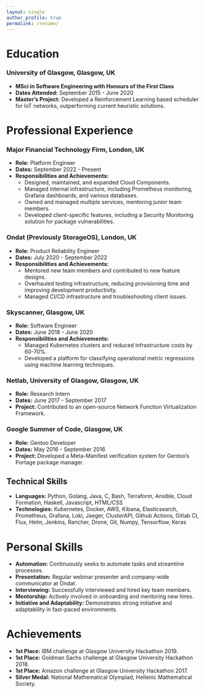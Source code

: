 ```yaml
---
layout: single
author_profile: true
permalink: /resume/
---
```


# Education

### University of Glasgow, Glasgow, UK
- **MSci in Software Engineering with Honours of the First Class**
- **Dates Attended:** September 2015 - June 2020
- **Master’s Project:** Developed a Reinforcement Learning based scheduler for IoT networks, outperforming current heuristic solutions.

# Professional Experience
### Major Financial Technology Firm, London, UK
- **Role:** Platform Engineer
- **Dates:** September 2022 - Present
- **Responsibilities and Achievements:**
  - Designed, maintained, and expanded Cloud Components.
  - Managed internal infrastructure, including Prometheus monitoring, Grafana dashboards, and various databases.
  - Owned and managed multiple services, mentoring junior team members.
  - Developed client-specific features, including a Security Monitoring solution for package vulnerabilities.

### Ondat (Previously StorageOS), London, UK
- **Role:** Product Reliability Engineer
- **Dates:** July 2020 - September 2022
- **Responsibilities and Achievements:**
  - Mentored new team members and contributed to new feature designs.
  - Overhauled testing infrastructure, reducing provisioning time and improving development productivity.
  - Managed CI/CD infrastructure and troubleshooting client issues.

### Skyscanner, Glasgow, UK
- **Role:** Software Engineer
- **Dates:** June 2018 - June 2020
- **Responsibilities and Achievements:**
  - Managed Kubernetes clusters and reduced infrastructure costs by 60-70%.
  - Developed a platform for classifying operational metric regressions using machine learning techniques.

### Netlab, University of Glasgow, Glasgow, UK
- **Role:** Research Intern
- **Dates:** June 2017 - September 2017
- **Project:** Contributed to an open-source Network Function Virtualization Framework.

### Google Summer of Code, Glasgow, UK
- **Role:** Gentoo Developer
- **Dates:** May 2016 - September 2016
- **Project:** Developed a Meta-Manifest verification system for Gentoo’s Portage package manager.

## Technical Skills
- **Languages:** Python, Golang, Java, C, Bash, Terraform, Ansible, Cloud Formation, Haskell, Javascript, HTML/CSS
- **Technologies:** Kubernetes, Docker, AWS, Kibana, Elasticsearch, Prometheus, Grafana, Loki, Jaeger, ClusterAPI, Github Actions, Gitlab CI, Flux, Helm, Jenkins, Rancher, Drone, Git, Numpy, Tensorflow, Keras

# Personal Skills
- **Automation:** Continuously seeks to automate tasks and streamline processes.
- **Presentation:** Regular webinar presenter and company-wide communicator at Ondat.
- **Interviewing:** Successfully interviewed and hired key team members.
- **Mentorship:** Actively involved in onboarding and mentoring new hires.
- **Initiative and Adaptability:** Demonstrates strong initiative and adaptability in fast-paced environments.


# Achievements

- **1st Place:** IBM challenge at Glasgow University Hackathon 2019.
- **1st Place:** Goldman Sachs challenge at Glasgow University Hackathon 2018.
- **1st Place:** Amazon challenge at Glasgow University Hackathon 2017.
- **Silver Medal:** National Mathematical Olympiad, Hellenic Mathematical Society.